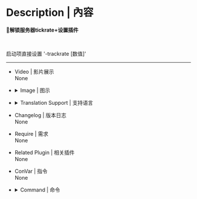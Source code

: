 # Description | 內容
**📌解锁服务器tickrate+设置插件**

<br>

启动项直接设置 '-trackrate [数值]'

- - - -
* Video | 影片展示
<br>None

* <details><summary>Image | 图示</summary>

	![survivor_mvp.smx](imgs/01.png) ![survivor_mvp.smx](imgs/02.png)
</details>

* <details><summary>Translation Support | 支持语言</summary>

	```
	简体中文
	```
</details>

* Changelog | 版本日志
<br>None

* Require | 需求
<br>None

* Related Plugin | 相关插件
<br>None

* ConVar | 指令
<br>None

* <details><summary>Command | 命令</summary>

	```SourcePawn
	sm_mvp
	```
</details>